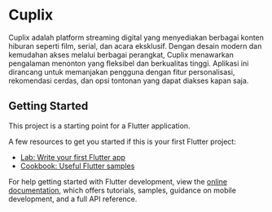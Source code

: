 # Cuplix

Cuplix adalah platform streaming digital yang menyediakan berbagai konten hiburan seperti film, serial, dan acara eksklusif. Dengan desain modern dan kemudahan akses melalui berbagai perangkat, Cuplix menawarkan pengalaman menonton yang fleksibel dan berkualitas tinggi. Aplikasi ini dirancang untuk memanjakan pengguna dengan fitur personalisasi, rekomendasi cerdas, dan opsi tontonan yang dapat diakses kapan saja.

## Getting Started

This project is a starting point for a Flutter application.

A few resources to get you started if this is your first Flutter project:

- [Lab: Write your first Flutter app](https://docs.flutter.dev/get-started/codelab)
- [Cookbook: Useful Flutter samples](https://docs.flutter.dev/cookbook)

For help getting started with Flutter development, view the
[online documentation](https://docs.flutter.dev/), which offers tutorials,
samples, guidance on mobile development, and a full API reference.
